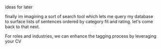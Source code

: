 ideas for later

finally im imagining a sort of search tool which lets me query my database to surface lists of sentences ordered by category fit and rating. let's come back to that next.

For roles and industries, we can enhance the tagging process by leveraging your CV
